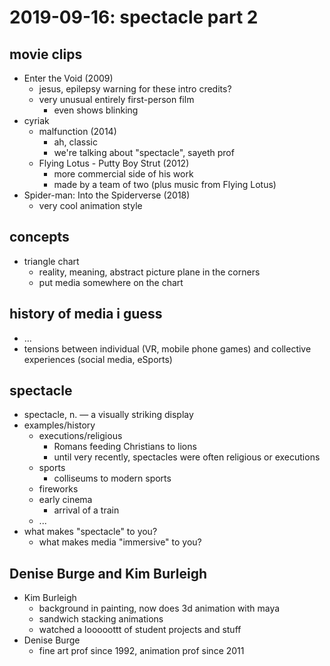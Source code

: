# 2019-09-16: spectacle part 2

## movie clips

* Enter the Void (2009)
  * jesus, epilepsy warning for these intro credits?
  * very unusual entirely first-person film
    * even shows blinking
* cyriak
  * malfunction (2014)
    * ah, classic
    * we're talking about "spectacle", sayeth prof
  * Flying Lotus - Putty Boy Strut (2012)
    * more commercial side of his work
    * made by a team of two (plus music from Flying Lotus)
* Spider-man: Into the Spiderverse (2018)
  * very cool animation style

## concepts

* triangle chart
  * reality, meaning, abstract picture plane in the corners
  * put media somewhere on the chart

## history of media i guess

* ...
* tensions between individual (VR, mobile phone games) and collective experiences (social media, eSports)

## spectacle

* spectacle, n. — a visually striking display
* examples/history
  * executions/religious
    * Romans feeding Christians to lions
    * until very recently, spectacles were often religious or executions
  * sports
    * colliseums to modern sports
  * fireworks
  * early cinema
    * arrival of a train
  * ...
* what makes "spectacle" to you?
  * what makes media "immersive" to you?

## Denise Burge and Kim Burleigh

* Kim Burleigh
  * background in painting, now does 3d animation with maya
  * sandwich stacking animations
  * watched a looooottt of student projects and stuff
* Denise Burge
  * fine art prof since 1992, animation prof since 2011
